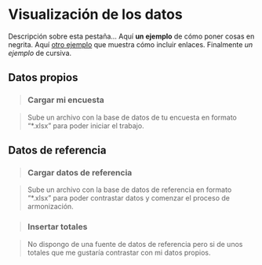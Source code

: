 # Visualización de los datos

Descripción sobre esta pestaña... Aquí **un ejemplo** de cómo poner cosas en negrita. Aquí [otro ejemplo](https://www.google.com/) que muestra cómo incluir enlaces. Finalmente *un ejemplo* de cursiva.

## Datos propios

> ### Cargar mi encuesta

> Sube un archivo con la base de datos de tu encuesta en formato “*.xlsx” para poder iniciar el trabajo.

## Datos de referencia

> ### Cargar datos de referencia

> Sube un archivo con la base de datos de referencia en formato “*.xlsx” para poder contrastar datos y comenzar el proceso de armonización.

> ### Insertar totales

> No dispongo de una fuente de datos de referencia pero si de unos totales que me gustaría contrastar con mi datos propios.
